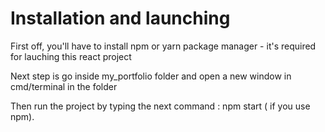 # Installation and launching

First off, you'll have to install npm or yarn package manager - it's required for  lauching this react project

Next step is go inside my_portfolio folder and open a new window in cmd/terminal in the folder

Then run the project by typing the next command : npm start ( if you use npm).
